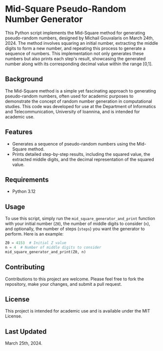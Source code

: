 # Mid-Square Pseudo-Random Number Generator

This Python script implements the Mid-Square method for generating pseudo-random numbers, designed by Michail Gouvalaris on March 24th, 2024. The method involves squaring an initial number, extracting the middle digits to form a new number, and repeating this process to generate a sequence of numbers. This implementation not only generates these numbers but also prints each step's result, showcasing the generated number along with its corresponding decimal value within the range [0,1].

## Background

The Mid-Square method is a simple yet fascinating approach to generating pseudo-random numbers, often used for academic purposes to demonstrate the concept of random number generation in computational studies. This code was developed for use at the Department of Informatics and Telecommunication, University of Ioannina, and is intended for academic use.

## Features

- Generates a sequence of pseudo-random numbers using the Mid-Square method.
- Prints detailed step-by-step results, including the squared value, the extracted middle digits, and the decimal representation of the squared value.

## Requirements

- Python 3.12

## Usage

To use this script, simply run the `mid_square_generator_and_print` function with your initial number (`Z0`), the number of middle digits to consider (`n`), and optionally, the number of steps (`steps`) you want the generator to perform. Here is an example:

```python
Z0 = 4153  # Initial Z value
n = 4  # Number of middle digits to consider
mid_square_generator_and_print(Z0, n)
```
## Contributing
Contributions to this project are welcome. Please feel free to fork the repository, make your changes, and submit a pull request.

## License
This project is intended for academic use and is available under the MIT License.

## Last Updated
March 25th, 2024.
